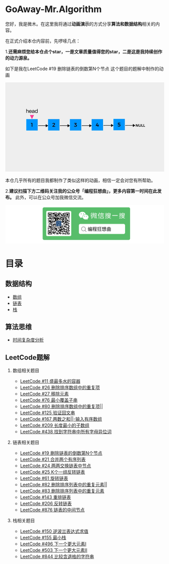 # GoAway-Mr.Algorithm



您好，我是微木。在这里我将通过**动画演示**的方式分享**算法和数据结构**相关的内容。

在正式介绍本仓内容前，先啰嗦几点：

1.**还需麻烦您给本仓点个star，一是文章质量值得您的star，二是这是我持续创作的动力源泉。**

如下是我在LeetCode #19 删除链表的倒数第N个节点 这个题目的题解中制作的动画

![](pictures/linkedlist/LeetCode19完整动画演示.gif)

本仓几乎所有的题目我都制作了类似这样的动画，相信一定会对您有所帮助。

2.**建议扫描下方二维码关注我的公众号「编程狂想曲」，更多内容第一时间在此发布。** 此外，可以在公众号加我微信交流。

![](pictures/souyisou1.png)

# 目录

## 数据结构
   - [数组](https://github.com/weimu21/GoAway-Mr.Algorithm/blob/main/%E6%95%B0%E6%8D%AE%E7%BB%93%E6%9E%84/%E6%95%B0%E7%BB%84.md)
   - [链表](https://github.com/weimu21/GoAway-Mr.Algorithm/blob/main/%E6%95%B0%E6%8D%AE%E7%BB%93%E6%9E%84/%E9%93%BE%E8%A1%A8.md)
   - [栈](https://github.com/weimu21/GoAway-Mr.Algorithm/blob/main/%E6%95%B0%E6%8D%AE%E7%BB%93%E6%9E%84/%E4%B8%8D%E5%B0%B1%E6%98%AF%E6%A0%88%E5%90%97.md)

## 算法思维
   - [时间复杂度分析](https://github.com/weimu21/GoAway-Mr.Algorithm/blob/main/%E7%AE%97%E6%B3%95%E6%80%9D%E7%BB%B4/%E6%BB%A1%E6%BB%A1%E7%9A%84%E4%B8%80%E7%AF%87%EF%BC%8C%E5%85%A8%E6%98%AF%E5%A4%8D%E6%9D%82%E5%BA%A6%E5%88%86%E6%9E%90%E6%A0%B8%E5%BF%83%E7%9F%A5%E8%AF%86%E7%82%B9.md)

## LeetCode题解

1. 数组相关题目
    - [LeetCode #11 盛最多水的容器](https://github.com/weimu21/GoAway-Mr.Algorithm/blob/main/LeetCode/%E5%AF%B9%E6%92%9E%E6%8C%87%E9%92%88%E5%9C%A8%E6%95%B0%E7%BB%84%E4%B8%AD%E7%9A%84%E5%BA%94%E7%94%A8.md)    
    - [LeetCode #26 删除排序数组中的重复项](https://github.com/weimu21/GoAway-Mr.Algorithm/blob/main/LeetCode/%E5%BF%AB%E6%85%A2%E6%8C%87%E9%92%88%E5%9C%A8%E6%95%B0%E7%BB%84%E4%B8%AD%E7%9A%84%E5%BA%94%E7%94%A8.md)
    - [LeetCode #27 移除元素](https://github.com/weimu21/GoAway-Mr.Algorithm/blob/main/LeetCode/%E5%BF%AB%E6%85%A2%E6%8C%87%E9%92%88%E5%9C%A8%E6%95%B0%E7%BB%84%E4%B8%AD%E7%9A%84%E5%BA%94%E7%94%A8.md)
    - [LeetCode #76 最小覆盖子串](https://github.com/weimu21/GoAway-Mr.Algorithm/blob/main/LeetCode/%E6%BB%91%E5%8A%A8%E7%AA%97%E5%8F%A3%E5%9C%A8%E6%95%B0%E7%BB%84%E5%8F%8A%E5%AD%97%E7%AC%A6%E4%B8%B2%E4%B8%AD%E7%9A%84%E5%BA%94%E7%94%A8.md)    
    - [LeetCode #80 删除排序数组中的重复项||](https://github.com/weimu21/GoAway-Mr.Algorithm/blob/main/LeetCode/%E5%BF%AB%E6%85%A2%E6%8C%87%E9%92%88%E5%9C%A8%E6%95%B0%E7%BB%84%E4%B8%AD%E7%9A%84%E5%BA%94%E7%94%A8.md)
    - [LeetCode #125 验证回文串](https://github.com/weimu21/GoAway-Mr.Algorithm/blob/main/LeetCode/%E5%AF%B9%E6%92%9E%E6%8C%87%E9%92%88%E5%9C%A8%E6%95%B0%E7%BB%84%E4%B8%AD%E7%9A%84%E5%BA%94%E7%94%A8.md)    
    - [LeetCode #167 两数之和||-输入有序数组](https://github.com/weimu21/GoAway-Mr.Algorithm/blob/main/LeetCode/%E5%AF%B9%E6%92%9E%E6%8C%87%E9%92%88%E5%9C%A8%E6%95%B0%E7%BB%84%E4%B8%AD%E7%9A%84%E5%BA%94%E7%94%A8.md)        
    - [LeetCode #209 长度最小的子数组](https://github.com/weimu21/GoAway-Mr.Algorithm/blob/main/LeetCode/%E6%BB%91%E5%8A%A8%E7%AA%97%E5%8F%A3%E5%9C%A8%E6%95%B0%E7%BB%84%E5%8F%8A%E5%AD%97%E7%AC%A6%E4%B8%B2%E4%B8%AD%E7%9A%84%E5%BA%94%E7%94%A8.md)
    - [LeetCode #438 找到字符串中所有字母异位词](https://github.com/weimu21/GoAway-Mr.Algorithm/blob/main/LeetCode/%E6%BB%91%E5%8A%A8%E7%AA%97%E5%8F%A3%E5%9C%A8%E6%95%B0%E7%BB%84%E5%8F%8A%E5%AD%97%E7%AC%A6%E4%B8%B2%E4%B8%AD%E7%9A%84%E5%BA%94%E7%94%A8.md)

2. 链表相关题目
    - [LeetCode #19 删除链表的倒数第N个节点](https://github.com/weimu21/GoAway-Mr.Algorithm/blob/main/LeetCode/%E5%BF%AB%E6%85%A2%E6%8C%87%E9%92%88%E5%B7%A7%E8%A7%A3%E9%93%BE%E8%A1%A8%E9%A2%98%E7%9B%AE%EF%BC%88%E4%B8%80%EF%BC%89.md)  
    - [LeetCode #21 合并两个有序列表](https://github.com/weimu21/GoAway-Mr.Algorithm/blob/main/LeetCode/%E8%99%9A%E6%8B%9F%E5%A4%B4%E7%BB%93%E7%82%B9%E5%9C%A8%E9%93%BE%E8%A1%A8%E4%B8%AD%E7%9A%84%E5%BA%94%E7%94%A8.md)
    - [LeetCode #24 两两交换链表中节点](https://github.com/weimu21/GoAway-Mr.Algorithm/blob/main/LeetCode/%E4%B8%A4%E4%B8%A4%E4%BA%A4%E6%8D%A2%E9%93%BE%E8%A1%A8%E4%B8%AD%E7%9A%84%E8%8A%82%E7%82%B9.md)  
    - [LeetCode #25 K个一组反转链表](https://github.com/weimu21/GoAway-Mr.Algorithm/blob/main/LeetCode/%E9%80%92%E5%BD%92%20%7C%20K%E4%B8%AA%E4%B8%80%E7%BB%84%E5%8F%8D%E8%BD%AC%E9%93%BE%E8%A1%A8.md)  
    - [LeetCode #61 旋转链表](https://github.com/weimu21/GoAway-Mr.Algorithm/blob/main/LeetCode/%E5%BF%AB%E6%85%A2%E6%8C%87%E9%92%88%E5%B7%A7%E8%A7%A3%E9%93%BE%E8%A1%A8%E9%A2%98%E7%9B%AE%EF%BC%88%E4%B8%80%EF%BC%89.md)  
    - [LeetCode #82 删除排序列表中的重复元素||](https://github.com/weimu21/GoAway-Mr.Algorithm/blob/main/LeetCode/%E8%99%9A%E6%8B%9F%E5%A4%B4%E7%BB%93%E7%82%B9%E5%9C%A8%E9%93%BE%E8%A1%A8%E4%B8%AD%E7%9A%84%E5%BA%94%E7%94%A8.md)
    - [LeetCode #83 删除排序列表中的重复元素](https://github.com/weimu21/GoAway-Mr.Algorithm/blob/main/LeetCode/%E8%99%9A%E6%8B%9F%E5%A4%B4%E7%BB%93%E7%82%B9%E5%9C%A8%E9%93%BE%E8%A1%A8%E4%B8%AD%E7%9A%84%E5%BA%94%E7%94%A8.md)
    - [LeetCode #143 重排链表](https://github.com/weimu21/GoAway-Mr.Algorithm/blob/main/LeetCode/%E5%BF%AB%E6%85%A2%E6%8C%87%E9%92%88%E5%B7%A7%E8%A7%A3%E9%93%BE%E8%A1%A8%E9%A2%98%E7%9B%AE%EF%BC%88%E4%BA%8C%EF%BC%89.md)  
    - [LeetCode #206 反转链表](https://github.com/weimu21/GoAway-Mr.Algorithm/blob/main/LeetCode/%E5%BF%AB%E6%85%A2%E6%8C%87%E9%92%88%E5%B7%A7%E8%A7%A3%E9%93%BE%E8%A1%A8%E9%A2%98%E7%9B%AE%EF%BC%88%E4%BA%8C%EF%BC%89.md)  
    - [LeetCode #876 链表的中间节点](https://github.com/weimu21/GoAway-Mr.Algorithm/blob/main/LeetCode/%E5%BF%AB%E6%85%A2%E6%8C%87%E9%92%88%E5%B7%A7%E8%A7%A3%E9%93%BE%E8%A1%A8%E9%A2%98%E7%9B%AE%EF%BC%88%E4%BA%8C%EF%BC%89.md)  

    
    
3. 栈相关题目
    - [LeetCode #150 逆波兰表达式求值](https://github.com/weimu21/GoAway-Mr.Algorithm/blob/main/%E6%95%B0%E6%8D%AE%E7%BB%93%E6%9E%84/%E4%B8%8D%E5%B0%B1%E6%98%AF%E6%A0%88%E5%90%97.md) 
    - [LeetCode #155 最小栈](https://github.com/weimu21/GoAway-Mr.Algorithm/blob/main/LeetCode/%E5%8D%95%E8%B0%83%E6%A0%88%E5%B7%A7%E8%A7%A3%E4%B8%8B%E4%B8%80%E4%B8%AA%E6%9B%B4%E5%A4%A7%E5%85%83%E7%B4%A0.md)    
    - [LeetCode #496 下一个更大元素I](https://github.com/weimu21/GoAway-Mr.Algorithm/blob/main/LeetCode/%E5%8D%95%E8%B0%83%E6%A0%88%E5%B7%A7%E8%A7%A3%E4%B8%8B%E4%B8%80%E4%B8%AA%E6%9B%B4%E5%A4%A7%E5%85%83%E7%B4%A0.md) 
    - [LeetCode #503 下一个更大元素II](https://github.com/weimu21/GoAway-Mr.Algorithm/blob/main/LeetCode/%E5%8D%95%E8%B0%83%E6%A0%88%E5%B7%A7%E8%A7%A3%E4%B8%8B%E4%B8%80%E4%B8%AA%E6%9B%B4%E5%A4%A7%E5%85%83%E7%B4%A0.md) 
    - [LeetCode #844 比较含退格的字符串](https://github.com/weimu21/GoAway-Mr.Algorithm/blob/main/%E6%95%B0%E6%8D%AE%E7%BB%93%E6%9E%84/%E4%B8%8D%E5%B0%B1%E6%98%AF%E6%A0%88%E5%90%97.md) 
    